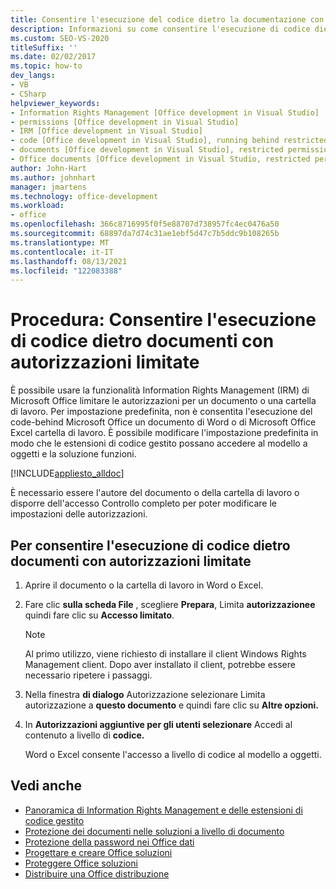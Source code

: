 ```yaml
---
title: Consentire l'esecuzione del codice dietro la documentazione con autorizzazioni limitate
description: Informazioni su come consentire l'esecuzione di codice dietro documenti con autorizzazioni limitate usando Office di sviluppo in Visual Studio.
ms.custom: SEO-VS-2020
titleSuffix: ''
ms.date: 02/02/2017
ms.topic: how-to
dev_langs:
- VB
- CSharp
helpviewer_keywords:
- Information Rights Management [Office development in Visual Studio]
- permissions [Office development in Visual Studio]
- IRM [Office development in Visual Studio]
- code [Office development in Visual Studio], running behind restricted documents
- documents [Office development in Visual Studio], restricted permissions
- Office documents [Office development in Visual Studio, restricted permissions
author: John-Hart
ms.author: johnhart
manager: jmartens
ms.technology: office-development
ms.workload:
- office
ms.openlocfilehash: 366c8716995f0f5e88707d738957fc4ec0476a50
ms.sourcegitcommit: 68897da7d74c31ae1ebf5d47c7b5ddc9b108265b
ms.translationtype: MT
ms.contentlocale: it-IT
ms.lasthandoff: 08/13/2021
ms.locfileid: "122083388"
---
```

# <a name="how-to-permit-code-to-run-behind-documents-with-restricted-permissions"></a>Procedura: Consentire l'esecuzione di codice dietro documenti con autorizzazioni limitate
  È possibile usare la funzionalità Information Rights Management (IRM) di Microsoft Office limitare le autorizzazioni per un documento o una cartella di lavoro. Per impostazione predefinita, non è consentita l'esecuzione del code-behind Microsoft Office un documento di Word o di Microsoft Office Excel cartella di lavoro. È possibile modificare l'impostazione predefinita in modo che le estensioni di codice gestito possano accedere al modello a oggetti e la soluzione funzioni.

 [!INCLUDE[appliesto_alldoc](../vsto/includes/appliesto-alldoc-md.md)]

 È necessario essere l'autore del documento o della cartella di lavoro o disporre dell'accesso Controllo completo per poter modificare le impostazioni delle autorizzazioni.

## <a name="to-permit-code-to-run-behind-documents-with-restricted-permissions"></a>Per consentire l'esecuzione di codice dietro documenti con autorizzazioni limitate

1. Aprire il documento o la cartella di lavoro in Word o Excel.

2. Fare clic **sulla scheda File** , scegliere **Prepara**, Limita **autorizzazionee** quindi fare clic su **Accesso limitato**.

   > [!NOTE]
   > Al primo utilizzo, viene richiesto di installare il client Windows Rights Management client. Dopo aver installato il client, potrebbe essere necessario ripetere i passaggi.

3. Nella finestra **di dialogo** Autorizzazione selezionare Limita autorizzazione a **questo documento** e quindi fare clic su **Altre opzioni.**

4. In **Autorizzazioni aggiuntive per gli utenti selezionare** Accedi al contenuto a livello di **codice.**

   Word o Excel consente l'accesso a livello di codice al modello a oggetti.

## <a name="see-also"></a>Vedi anche
- [Panoramica di Information Rights Management e delle estensioni di codice gestito](../vsto/information-rights-management-and-managed-code-extensions-overview.md)
- [Protezione dei documenti nelle soluzioni a livello di documento](../vsto/document-protection-in-document-level-solutions.md)
- [Protezione della password nei Office dati](../vsto/password-protection-on-office-documents.md)
- [Progettare e creare Office soluzioni](../vsto/designing-and-creating-office-solutions.md)
- [Proteggere Office soluzioni](../vsto/securing-office-solutions.md)
- [Distribuire una Office distribuzione](../vsto/deploying-an-office-solution.md)
